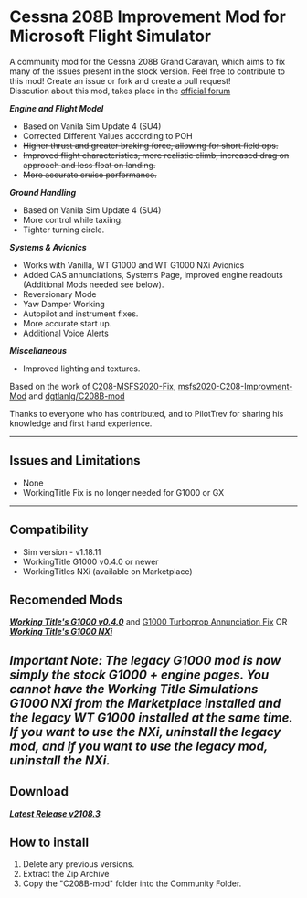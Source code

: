 # Cessna 208B Improvement Mod for Microsoft Flight Simulator

A community mod for the Cessna 208B Grand Caravan, which aims to fix many of the issues present in the stock version.
Feel free to contribute to this mod! Create an issue or fork and create a pull request!  
Disscution about this mod, takes place in the [official forum](https://forums.flightsimulator.com/t/c208b-grand-caravan-ex-mods-general/322172?u=magrainaone)

***Engine and Flight Model***  
- Based on Vanila Sim Update 4 (SU4)
- Corrected Different Values according to POH
- ~~Higher thrust and greater braking force, allowing for short field ops.~~  
- ~~Improved flight characteristics, more realistic climb, increased drag on approach and less float on landing.~~  
- ~~More accurate cruise performance.~~

***Ground Handling***
- Based on Vanila Sim Update 4 (SU4)
- More control while taxiing.
- Tighter turning circle. 

***Systems & Avionics***  
- Works with Vanilla, WT G1000 and WT G1000 NXi Avionics
- Added CAS annunciations, Systems Page, improved engine readouts (Additional Mods needed see below).
- Reversionary Mode
- Yaw Damper Working
- Autopilot and instrument fixes.  
- More accurate start up.
- Additional Voice Alerts

***Miscellaneous***  
- Improved lighting and textures.

Based on the work of [C208-MSFS2020-Fix](https://github.com/Exp232/C208-MSFS2020-Fix), [msfs2020-C208-Improvment-Mod](https://github.com/SheepCreativeSoftware/msfs2020-C208-Improvment-Mod) and [dgtlanlg/C208B-mod](https://github.com/dgtlanlg/C208B-mod)

Thanks to everyone who has contributed, and to PilotTrev for sharing his knowledge and first hand experience.

----

## Issues and Limitations

- None
- WorkingTitle Fix is no longer needed for G1000 or GX
----

## Compatibility

- Sim version - v1.18.11  
- WorkingTitle G1000 v0.4.0 or newer 
- WorkingTitles NXi (available on Marketplace)

## Recomended Mods

***[Working Title's G1000 v0.4.0](https://github.com/Working-Title-MSFS-Mods/fspackages/releases/tag/g1000-v0.4.0)*** and [G1000 Turboprop Annunciation Fix](https://github.com/SheepCreativeSoftware/msfs2020-C208-Improvment-Mod/releases/tag/TurboFix.v2108.1)
OR ***[Working Title's G1000 NXi](https://www.workingtitle.aero/packages/nxi/)***
  
_Important Note: The legacy G1000 mod is now simply the stock G1000 + engine pages. You cannot have the Working Title Simulations G1000 NXi from the Marketplace installed and the legacy WT G1000 installed at the same time. If you want to use the NXi, uninstall the legacy mod, and if you want to use the legacy mod, uninstall the NXi._
----

## Download

***[Latest Release v2108.3](https://github.com/SheepCreativeSoftware/msfs2020-C208-Improvment-Mod/releases/latest)***

## How to install

1. Delete any previous versions.
2. Extract the Zip Archive
3. Copy the "C208B-mod" folder into the Community Folder.
